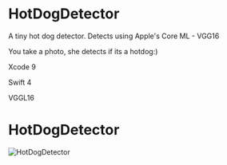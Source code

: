 # HotDogDetector
A tiny hot dog detector. Detects using Apple's Core ML - VGG16

You take a photo, she detects if its a hotdog:)

Xcode 9

Swift 4

VGGL16
# HotDogDetector

![HotDogDetector](http://i.imgur.com/hooiuKR.png)
